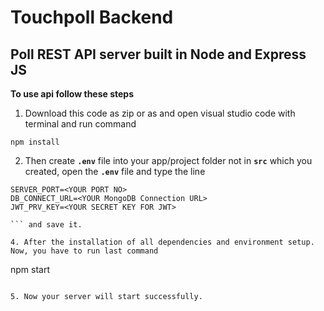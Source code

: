 
# Touchpoll Backend
## Poll REST API server built in Node and Express JS


**To use api follow these steps**

1. Download this code as zip or as and open visual studio code with terminal and run command

```
npm install

```

2. Then create **`.env`** file into your app/project folder not in **`src`** which you created, open the **`.env`** file and type the line 

```
SERVER_PORT=<YOUR PORT NO>
DB_CONNECT_URL=<YOUR MongoDB Connection URL>
JWT_PRV_KEY=<YOUR SECRET KEY FOR JWT>

``` and save it.

4. After the installation of all dependencies and environment setup. Now, you have to run last command 

```
npm start

```.

5. Now your server will start successfully.
